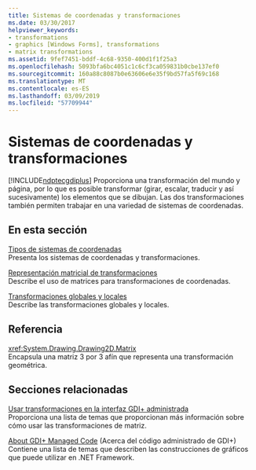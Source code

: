 ```yaml
---
title: Sistemas de coordenadas y transformaciones
ms.date: 03/30/2017
helpviewer_keywords:
- transformations
- graphics [Windows Forms], transformations
- matrix transformations
ms.assetid: 9fef7451-bddf-4c68-9350-400d1f1f25a3
ms.openlocfilehash: 5093bfa6bc4051c1c6cf3ca059831b0cbe137ef0
ms.sourcegitcommit: 160a88c8087b0e63606e6e35f9bd57fa5f69c168
ms.translationtype: MT
ms.contentlocale: es-ES
ms.lasthandoff: 03/09/2019
ms.locfileid: "57709944"
---
```

# <a name="coordinate-systems-and-transformations"></a>Sistemas de coordenadas y transformaciones
[!INCLUDE[ndptecgdiplus](../../../../includes/ndptecgdiplus-md.md)] Proporciona una transformación del mundo y página, por lo que es posible transformar (girar, escalar, traducir y así sucesivamente) los elementos que se dibujan. Las dos transformaciones también permiten trabajar en una variedad de sistemas de coordenadas.  
  
## <a name="in-this-section"></a>En esta sección  
 [Tipos de sistemas de coordenadas](types-of-coordinate-systems.md)  
 Presenta los sistemas de coordenadas y transformaciones.  
  
 [Representación matricial de transformaciones](matrix-representation-of-transformations.md)  
 Describe el uso de matrices para transformaciones de coordenadas.  
  
 [Transformaciones globales y locales](global-and-local-transformations.md)  
 Describe las transformaciones globales y locales.  
  
## <a name="reference"></a>Referencia  
 <xref:System.Drawing.Drawing2D.Matrix>  
 Encapsula una matriz 3 por 3 afín que representa una transformación geométrica.  
  
## <a name="related-sections"></a>Secciones relacionadas  
 [Usar transformaciones en la interfaz GDI+ administrada](using-transformations-in-managed-gdi.md)  
 Proporciona una lista de temas que proporcionan más información sobre cómo usar las transformaciones de matriz.  
  
 [About GDI+ Managed Code](about-gdi-managed-code.md) (Acerca del código administrado de GDI+)  
 Contiene una lista de temas que describen las construcciones de gráficos que puede utilizar en .NET Framework.
